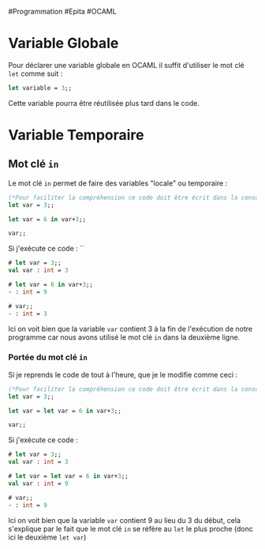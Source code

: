 #Programmation #Epita #OCAML

# Variable Globale

Pour déclarer une variable globale en OCAML il suffit d'utiliser le mot clé `let` comme suit :

```ocaml
let variable = 3;;
```

Cette variable pourra être réutilisée plus tard dans le code.

# Variable Temporaire 

## Mot clé `in`

Le mot clé `in` permet de faire des variables "locale" ou temporaire :

```ocaml
(*Pour faciliter la compréhension ce code doit être écrit dans la console OCML*)
let var = 3;;

let var = 6 in var+3;;

var;;
```

Si j'exécute ce code :
``
```ocaml
# let var = 3;;
val var : int = 3

# let var = 6 in var+3;;
- : int = 9

# var;;
- : int = 3
```

Ici on voit bien que la variable `var` contient 3 à la fin de l'exécution de notre programme car nous avons utilisé le mot clé `in` dans la deuxième ligne.

### Portée du mot clé `in`

Si je reprends le code de tout à l'heure, que je le modifie comme ceci : 

```ocaml
(*Pour faciliter la compréhension ce code doit être écrit dans la console OCML*)
let var = 3;;

let var = let var = 6 in var+3;;

var;;
```

Si j'exécute ce code :

```ocaml
# let var = 3;;
val var : int = 3

# let var = let var = 6 in var+3;;
val var : int = 9

# var;;
- : int = 9
```

Ici on voit bien que la variable `var` contient 9 au lieu du 3 du début, cela s'explique par le fait que le mot clé `in` se réfère au `let` le plus proche (donc ici le deuxième `let var`)
